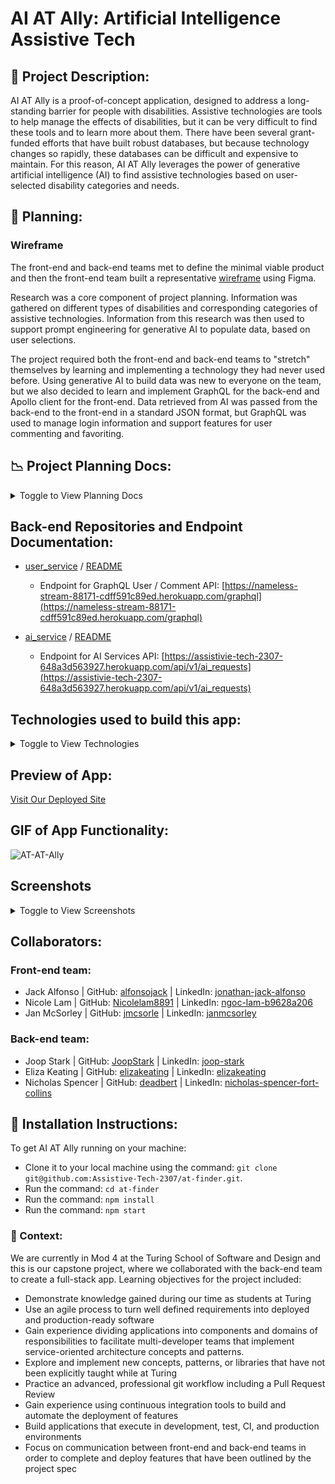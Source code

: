 # AI AT Ally: Artificial Intelligence Assistive Tech

## 🌱 Project Description: 
AI AT Ally is a proof-of-concept application, designed to address a long-standing barrier for people with disabilities. Assistive technologies are tools to help manage the effects of disabilities, but it can be very difficult to find these tools and to learn more about them. There have been several grant-funded efforts that have built robust databases, but because technology changes so rapidly, these databases can be difficult and expensive to maintain. For this reason, AI AT Ally leverages the power of generative artificial intelligence (AI) to find assistive technologies based on user-selected disability categories and needs.

## 📑 Planning:
### Wireframe
The front-end and back-end teams met to define the minimal viable product and then the front-end team built a representative [wireframe](https://www.figma.com/file/k7RO3fjo1eQ5q2jsEkXuK2/Capstone?type=design&node-id=0-1&mode=design&t=HJITVf40HZI5TM1D-0) using Figma.

Research was a core component of project planning. Information was gathered on different types of disabilities and corresponding categories of assistive technologies. Information from this research was then used to support prompt engineering for generative AI to populate data, based on user selections.

The project required both the front-end and back-end teams to "stretch" themselves by learning and implementing a technology they had never used before. Using generative AI to build data was new to everyone on the team, but we also decided to learn and implement GraphQL for the back-end and Apollo client for the front-end. Data retrieved from AI was passed from the back-end to the front-end in a standard JSON format, but GraphQL was used to manage login information and support features for user commenting and favoriting.

## 📉 Project Planning Docs:
<details>
<summary>Toggle to View Planning Docs</summary>

- [Define The Relationship (DTR) Document](https://www.notion.so/Assistive-Tech-DTR-3502538cc7f843c1a622af0769a18656)
- [Project Board](https://github.com/orgs/Assistive-Tech-2307/projects/1)

![Screenshot](https://github.com/Nicolelam8891/newsreader/assets/132624450/b2bc89de-ef47-4d40-beb6-69a5debe67f0)

</details>


## Back-end Repositories and Endpoint Documentation:
- [user_service](https://github.com/Assistive-Tech-2307/user_service) / [README](https://github.com/Assistive-Tech-2307/user_service/blob/main/README.md)
  - Endpoint for GraphQL User / Comment API: [https://nameless-stream-88171-cdff591c89ed.herokuapp.com/graphql](https://nameless-stream-88171-cdff591c89ed.herokuapp.com/graphql)
  
- [ai_service](https://github.com/Assistive-Tech-2307/ai_service) / [README](https://github.com/Assistive-Tech-2307/ai_service/blob/main/README.md)
  - Endpoint for AI Services API: [https://assistivie-tech-2307-648a3d563927.herokuapp.com/api/v1/ai_requests](https://assistivie-tech-2307-648a3d563927.herokuapp.com/api/v1/ai_requests)
  
## Technologies used to build this app:
<details>
<summary>Toggle to View Technologies</summary>

- HTML
- CSS
- JavaScript
- React JavaScript Library
- Ruby
- Rails
- Router
- Cypress
- Figma
- ChatGPT
- The Paciello Group, Coulour Contrast Analyser for testing color contrast
- Git / Github
- Vercel
- Heroku
- GraphQL
- Apollo Client
- Github Project
- VS Code

</details>


## Preview of App:
[Visit Our Deployed Site](https://at-finder.vercel.app/)

## GIF of App Functionality: 
![AT-AT-Ally](https://gist.github.com/assets/7227063/827778f1-a17e-4489-a24c-7e72361a2add)

## Screenshots

<details>
<summary>Toggle to View Screenshots</summary>

#### Home Page
![AI AT Ally Home Page](https://gist.github.com/assets/7227063/1ae8be2a-0813-4e65-a72f-c8ae674aca2b)

### Disability Categories
![Disability Categories](https://gist.github.com/assets/7227063/1187eb94-efa0-41a8-91cf-cfca86cee95f)

### Types of Technologies
![Types of Technologies](https://gist.github.com/assets/7227063/d9eb1572-23ee-4853-adfd-4241cfc9ac55)

### Suggested Technologies
![Suggested Technologies](https://gist.github.com/assets/7227063/9d23dcba-c22a-4865-b8f5-11983891e5a1)

### Make a Comment
![Make a Comment](https://gist.github.com/assets/7227063/47300757-92aa-4825-ae60-4fda6746b1d4)

### Comment List
![Comment List](https://gist.github.com/assets/7227063/7996496c-2834-4e04-9c35-74852a50819d)

### Learn More About Assistive Technology
![Learn More About Assistive Technology](https://gist.github.com/assets/7227063/6695716e-78a4-4614-8c0e-65d507346b3c)

### Project Contributor Page
![Project Contributor Page](https://gist.github.com/assets/7227063/07d065bf-2d70-4d72-bab4-419165dff125)
</details>

## Collaborators:
### Front-end team:
- Jack Alfonso | GitHub: [alfonsojack](https://github.com/alfonsojack) | LinkedIn: [jonathan-jack-alfonso](https://www.linkedin.com/in/jonathan-jack-alfonso/)
- Nicole Lam | GitHub: [Nicolelam8891](https://github.com/Nicolelam8891) | LinkedIn: [ngoc-lam-b9628a206](https://www.linkedin.com/in/ngoc-lam-b9628a206/)
- Jan McSorley | GitHub: [jmcsorle](https://github.com/jmcsorle) | LinkedIn: [janmcsorley](https://www.linkedin.com/in/janmcsorley/)
### Back-end team:
- Joop Stark | GitHub: [JoopStark](https://github.com/JoopStark) | LinkedIn: [joop-stark](https://www.linkedin.com/in/joop-stark/)
- Eliza Keating | GitHub: [elizakeating](https://github.com/elizakeating) | LinkedIn: [elizakeating](https://www.linkedin.com/in/elizakeating/)
- Nicholas Spencer | GitHub: [deadbert](https://github.com/deadbert) | LinkedIn: [nicholas-spencer-fort-collins](https://www.linkedin.com/in/nicholas-spencer-fort-collins/)

## 📗 Installation Instructions:
To get AI AT Ally running on your machine: 
- Clone it to your local machine using the command: `git clone git@github.com:Assistive-Tech-2307/at-finder.git`.
- Run the command: `cd at-finder`
- Run the command: `npm install`
- Run the command: `npm start`

### 📗 Context:
 We are currently in Mod 4 at the Turing School of Software and Design and this is our capstone project, where we collaborated with the back-end team to create a full-stack app. Learning objectives for the project included:
 - Demonstrate knowledge gained during our time as students at Turing
- Use an agile process to turn well defined requirements into deployed and production-ready software
- Gain experience dividing applications into components and domains of responsibilities to facilitate multi-developer teams that implement service-oriented architecture concepts and patterns.
- Explore and implement new concepts, patterns, or libraries that have not been explicitly taught while at Turing
- Practice an advanced, professional git workflow including a Pull Request Review
- Gain experience using continuous integration tools to build and automate the deployment of features
- Build applications that execute in development, test, CI, and production environments
- Focus on communication between front-end and back-end teams in order to complete and deploy features that have been outlined by the project spec




